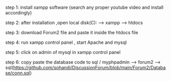 step 1: install xampp software (search any proper youtube video and install accordingly)

step 2: after installation ,open local disk(C):  --> xampp --> htdocs

step 3: download Forum2 file and paste it inside the htdocs file

step 4: run xampp control panel , start Apache and mysql

step 5: click on admin of mysql in xampp control panel

step 6: copy paste the database code to sql / myphpadmin --> forum2 --> sql(https://github.com/sohandj/DiscussionForum/blob/main/Forum2/Database/conn.sql)
